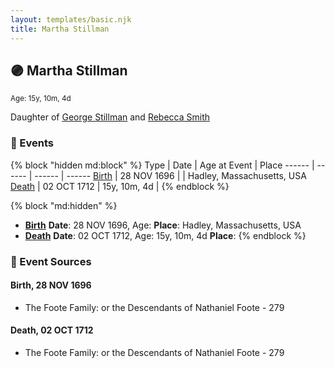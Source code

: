 ```yaml
---
layout: templates/basic.njk
title: Martha Stillman
---
```

## 🟣 Martha Stillman
<small>Age: 15y, 10m, 4d</small>

Daughter of [George Stillman](/people/6/67040632) and [Rebecca Smith](/people/7/76162584)

### 📆 Events

{% block "hidden md:block" %}
Type | Date | Age at Event | Place
------ | ------ | ------ | ------
[Birth](#event-event-2) | 28 NOV 1696 |  | Hadley, Massachusetts, USA
[Death](#event-event-3) | 02 OCT 1712 | 15y, 10m, 4d |
{% endblock %}

{% block "md:hidden" %}
- **[Birth](#event-event-2)**
**Date**: 28 NOV 1696, Age:
**Place**: Hadley, Massachusetts, USA
- **[Death](#event-event-3)**
**Date**: 02 OCT 1712, Age: 15y, 10m, 4d
**Place**:
{% endblock %}

### 📰 Event Sources

#### <a id="event-event-2"></a> Birth, 28 NOV 1696
* The Foote Family: or the Descendants of Nathaniel Foote  - 279

#### <a id="event-event-3"></a> Death, 02 OCT 1712
* The Foote Family: or the Descendants of Nathaniel Foote  - 279